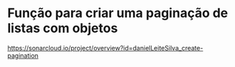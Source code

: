 # Função para criar uma paginação de listas com objetos

https://sonarcloud.io/project/overview?id=danielLeiteSilva_create-pagination
